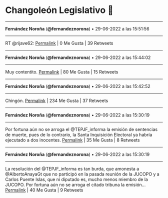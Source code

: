 # Changoleón Legislativo 🙈
*****
**Fernández Noroña** (**@fernandeznorona**) • 29-06-2022 a las 15:51:56
*****
RT @rijave62:
[Permalink](https://twitter.com/fernandeznorona/status/1542294831237476352) | 0 Me Gusta | 39 Retweets
*****
**Fernández Noroña** (**@fernandeznorona**) • 29-06-2022 a las 15:44:02
*****
Muy contentito.
[Permalink](https://twitter.com/fernandeznorona/status/1542292842378174465) | 80 Me Gusta | 15 Retweets
*****
**Fernández Noroña** (**@fernandeznorona**) • 29-06-2022 a las 15:42:52
*****
Chingón.
[Permalink](https://twitter.com/fernandeznorona/status/1542292548915326976) | 234 Me Gusta | 37 Retweets
*****
**Fernández Noroña** (**@fernandeznorona**) • 29-06-2022 a las 15:30:19
*****
Por fortuna aún no se arroga el @TEPJF_informa la emisión de sentencias de muerte, pues de lo contrario, la Santa Inquisición Electoral ya habría ejecutado a dos inocentes.
[Permalink](https://twitter.com/fernandeznorona/status/1542289389048303616) | 35 Me Gusta | 8 Retweets
*****
**Fernández Noroña** (**@fernandeznorona**) • 29-06-2022 a las 15:30:19
*****
La resolución del @TEPJF_informa es tan burda, que amonesta a @AlbertoAnayaGt que no participó en la pasada reunión de la JUCOPO y a Carlos Puente Islas, que ni diputado es, mucho menos miembro de la JUCOPO. Por fortuna aún no se arroga el citado tribuna la emisión…
[Permalink](https://twitter.com/fernandeznorona/status/1542289387660070913) | 40 Me Gusta | 9 Retweets